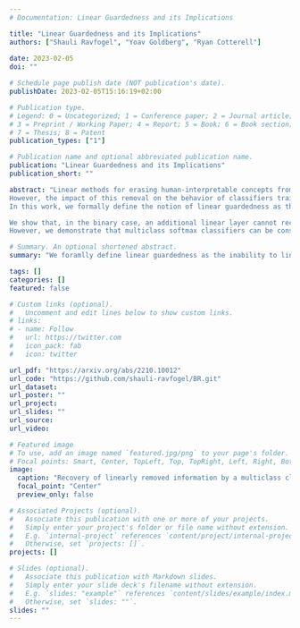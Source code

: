 ```yaml
---
# Documentation: Linear Guardedness and its Implications

title: "Linear Guardedness and its Implications"
authors: ["Shauli Ravfogel", "Yoav Goldberg", "Ryan Cotterell"]
               
date: 2023-02-05
doi: ""

# Schedule page publish date (NOT publication's date).
publishDate: 2023-02-05T15:16:19+02:00

# Publication type.
# Legend: 0 = Uncategorized; 1 = Conference paper; 2 = Journal article;
# 3 = Preprint / Working Paper; 4 = Report; 5 = Book; 6 = Book section;
# 7 = Thesis; 8 = Patent
publication_types: ["1"]

# Publication name and optional abbreviated publication name.
publication: "Linear Guardedness and its Implications"
publication_short: ""

abstract: "Linear methods for erasing human-interpretable concepts from neural representations were found tractable and useful.
However, the impact of this removal on the behavior of classifiers trained on the modified representations is not fully understood.
In this work, we formally define the notion of linear guardedness as the inability of an adversary to predict the concept directly from the representation and study its implications.

We show that, in the binary case, an additional linear layer cannot recover the erased concept.
However, we demonstrate that multiclass softmax classifiers can be constructed that indirectly recover the concept, pointing to the inherent limitations of linear guardedness as a bias mitigation technique. These findings shed light on the theoretical limitations of linear information removal methods and highlight the need for further research on the connections between intrinsic and extrinsic bias in neural models."

# Summary. An optional shortened abstract.
summary: "We foramlly define linear guardedness as the inability to linear predict a concept from the representation. We link intrinsic and extrinsic fairness, and show that in the multiclass setting, downstream linear classifiers can recover some of the linearly removed information about the concept of interest."

tags: []
categories: []
featured: false

# Custom links (optional).
#   Uncomment and edit lines below to show custom links.
# links:
# - name: Follow
#   url: https://twitter.com
#   icon_pack: fab
#   icon: twitter

url_pdf: "https://arxiv.org/abs/2210.10012"
url_code: "https://github.com/shauli-ravfogel/BR.git"
url_dataset:
url_poster: ""
url_project:
url_slides: ""
url_source:
url_video: 

# Featured image
# To use, add an image named `featured.jpg/png` to your page's folder.
# Focal points: Smart, Center, TopLeft, Top, TopRight, Left, Right, BottomLeft, Bottom, BottomRight.
image:
  caption: "Recovery of linearly removed information by a multiclass classifier."
  focal_point: "Center"
  preview_only: false

# Associated Projects (optional).
#   Associate this publication with one or more of your projects.
#   Simply enter your project's folder or file name without extension.
#   E.g. `internal-project` references `content/project/internal-project/index.md`.
#   Otherwise, set `projects: []`.
projects: []

# Slides (optional).
#   Associate this publication with Markdown slides.
#   Simply enter your slide deck's filename without extension.
#   E.g. `slides: "example"` references `content/slides/example/index.md`.
#   Otherwise, set `slides: ""`.
slides: ""
---
```


